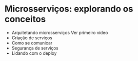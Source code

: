 # Microsserviços: explorando os conceitos

- Arquitetando microsserviços Ver primeiro vídeo
- Criação de serviços
- Como se comunicar
- Segurança de serviços
- Lidando com o deploy
